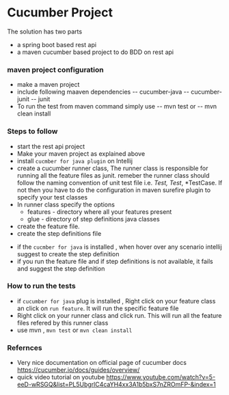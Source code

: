 # Cucumber Project
The solution has two parts 
 - a spring boot based rest api
 - a maven cucumber based project to do BDD on rest api
### maven project configuration
 - make a maven project
 - include following maaven dependencies
   -- cucumber-java
   -- cucumber-junit
   -- junit
- To run the test from maven command simply use
    -- mvn test      or
    -- mvn clean install

### Steps to follow
- start the rest api project
- Make your maven project as explained above
- install `cucmber for java plugin` on Intellij
- create a cucumber runner class, The runner class is responsible for running all the feature files as junit. remeber the runner class should follow the naming convention of unit test file i.e. *Test, Test*, *TestCase. If not then you have to do the configuration in maven surefire plugin to specify your test classes
- In runner class specify the options 
    * features - directory where all your features present
    * glue - directory of step definitions java classes
- create the feature file.
- create the step definitions file
 * if the `cucmber for java` is installed , when hover over any scenario intellij suggest to create the step definition
 * if you run the feature file and if step definitions is not available, it fails and suggest the step definition

### How to run the tests
- if `cucumber for java` plug is installed , Right click on your feature class an click on `run feature`. It will run the specific feature file
- Right click on your runner class and click run. This will run all the feature files refered by this runner class
- use mvn , `mvn test` or `mvn clean install` 

### Refernces 
- Very nice documentation on official page of cucumber docs https://cucumber.io/docs/guides/overview/
- quick video tutorial on youtube https://www.youtube.com/watch?v=5-eeD-wRSGQ&list=PL5UbgrlC4caYH4xx3A1b5bxS7nZROmFP-&index=1